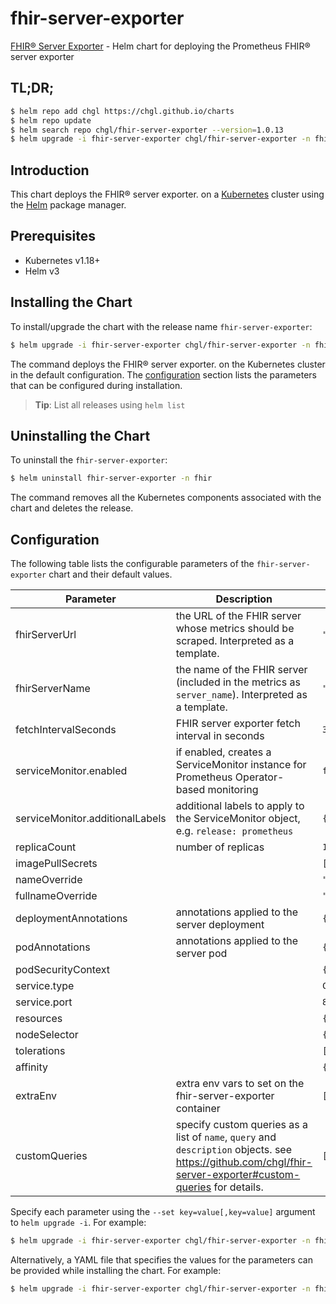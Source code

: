 # fhir-server-exporter

[FHIR® Server Exporter](https://github.com/chgl/fhir-server-exporter) - Helm chart for deploying the Prometheus FHIR® server exporter

## TL;DR;

```bash
$ helm repo add chgl https://chgl.github.io/charts
$ helm repo update
$ helm search repo chgl/fhir-server-exporter --version=1.0.13
$ helm upgrade -i fhir-server-exporter chgl/fhir-server-exporter -n fhir --create-namespace --version=1.0.13
```

## Introduction

This chart deploys the FHIR® server exporter. on a [Kubernetes](http://kubernetes.io) cluster using the [Helm](https://helm.sh) package manager.

## Prerequisites

- Kubernetes v1.18+
- Helm v3

## Installing the Chart

To install/upgrade the chart with the release name `fhir-server-exporter`:

```bash
$ helm upgrade -i fhir-server-exporter chgl/fhir-server-exporter -n fhir --create-namespace --version=1.0.13
```

The command deploys the FHIR® server exporter. on the Kubernetes cluster in the default configuration. The [configuration](#configuration) section lists the parameters that can be configured during installation.

> **Tip**: List all releases using `helm list`

## Uninstalling the Chart

To uninstall the `fhir-server-exporter`:

```bash
$ helm uninstall fhir-server-exporter -n fhir
```

The command removes all the Kubernetes components associated with the chart and deletes the release.

## Configuration

The following table lists the configurable parameters of the `fhir-server-exporter` chart and their default values.

| Parameter                       | Description                                                                                                                                                   | Default                |
| ------------------------------- | ------------------------------------------------------------------------------------------------------------------------------------------------------------- | ---------------------- |
| fhirServerUrl                   | the URL of the FHIR server whose metrics should be scraped. Interpreted as a template.                                                                        | <code>""</code>        |
| fhirServerName                  | the name of the FHIR server (included in the metrics as `server_name`). Interpreted as a template.                                                            | <code>""</code>        |
| fetchIntervalSeconds            | FHIR server exporter fetch interval in seconds                                                                                                                | <code>300</code>       |
| serviceMonitor.enabled          | if enabled, creates a ServiceMonitor instance for Prometheus Operator-based monitoring                                                                        | <code>false</code>     |
| serviceMonitor.additionalLabels | additional labels to apply to the ServiceMonitor object, e.g. `release: prometheus`                                                                           | <code>{}</code>        |
| replicaCount                    | number of replicas                                                                                                                                            | <code>1</code>         |
| imagePullSecrets                |                                                                                                                                                               | <code>[]</code>        |
| nameOverride                    |                                                                                                                                                               | <code>""</code>        |
| fullnameOverride                |                                                                                                                                                               | <code>""</code>        |
| deploymentAnnotations           | annotations applied to the server deployment                                                                                                                  | <code>{}</code>        |
| podAnnotations                  | annotations applied to the server pod                                                                                                                         | <code>{}</code>        |
| podSecurityContext              |                                                                                                                                                               | <code>{}</code>        |
| service.type                    |                                                                                                                                                               | <code>ClusterIP</code> |
| service.port                    |                                                                                                                                                               | <code>8080</code>      |
| resources                       |                                                                                                                                                               | <code>{}</code>        |
| nodeSelector                    |                                                                                                                                                               | <code>{}</code>        |
| tolerations                     |                                                                                                                                                               | <code>[]</code>        |
| affinity                        |                                                                                                                                                               | <code>{}</code>        |
| extraEnv                        | extra env vars to set on the fhir-server-exporter container                                                                                                   | <code>[]</code>        |
| customQueries                   | specify custom queries as a list of `name`, `query` and `description` objects. see <https://github.com/chgl/fhir-server-exporter#custom-queries> for details. | <code>[]</code>        |

Specify each parameter using the `--set key=value[,key=value]` argument to `helm upgrade -i`. For example:

```bash
$ helm upgrade -i fhir-server-exporter chgl/fhir-server-exporter -n fhir --create-namespace --version=1.0.13 --set fetchIntervalSeconds=300
```

Alternatively, a YAML file that specifies the values for the parameters can be provided while
installing the chart. For example:

```bash
$ helm upgrade -i fhir-server-exporter chgl/fhir-server-exporter -n fhir --create-namespace --version=1.0.13 --values values.yaml
```
